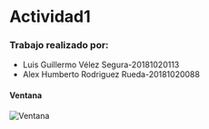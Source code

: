 # Actividad1

### Trabajo realizado por:
* Luis Guillermo Vélez Segura-20181020113
* Alex Humberto Rodriguez Rueda-20181020088

#### Ventana
![Ventana](Imagenes/Login.png)
